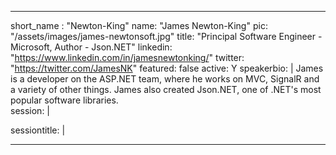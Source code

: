 ---

short_name : "Newton-King"
name: "James Newton-King"
pic: "/assets/images/james-newtonsoft.jpg"
title: "Principal Software Engineer - Microsoft, Author - Json.NET"
linkedin: "https://www.linkedin.com/in/jamesnewtonking/"
twitter: "https://twitter.com/JamesNK"
featured: false
active: Y
speakerbio: |
    James is a developer on the ASP.NET team, where he works on MVC, SignalR and a variety of other things. James also created Json.NET, one of .NET's most popular software libraries.    
session: |
    
sessiontitle: |
    
---